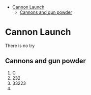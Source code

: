 <!--
 Copyright (C) 2022 Marius Sunde Sivertsen, marius.sunde.sivertsen@protonmail.com

 This file is part of DynamoEngine Engine.

 DynamoEngine Engine is free software: you can redistribute it and/or modify
 it under the terms of the GNU General Public License as published by
 the Free Software Foundation, either version 3 of the License, or
 (at your option) any later version.

 DynamoEngine Engine is distributed in the hope that it will be useful,
 but WITHOUT ANY WARRANTY; without even the implied warranty of
 MERCHANTABILITY or FITNESS FOR A PARTICULAR PURPOSE.  See the
 GNU General Public License for more details.

 You should have received a copy of the GNU General Public License
 along with DynamoEngine Engine.  If not, see <http://www.gnu.org/licenses/>.
-->
- [Cannon Launch](#cannon-launch)
  - [Cannons and gun powder](#cannons-and-gun-powder)

# Cannon Launch

There is no try

## Cannons and gun powder
   1. C
   2. 232
   3. 33223
   4. 

